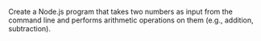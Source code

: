 Create a Node.js program that takes two numbers as input from the command line and performs arithmetic operations on them (e.g., addition, subtraction).

